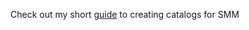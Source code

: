 Check out my short [guide](https://github.com/haensDaempf/SessionMods/blob/master/docs/CREATING_CATALOGS.md) to creating catalogs for SMM
